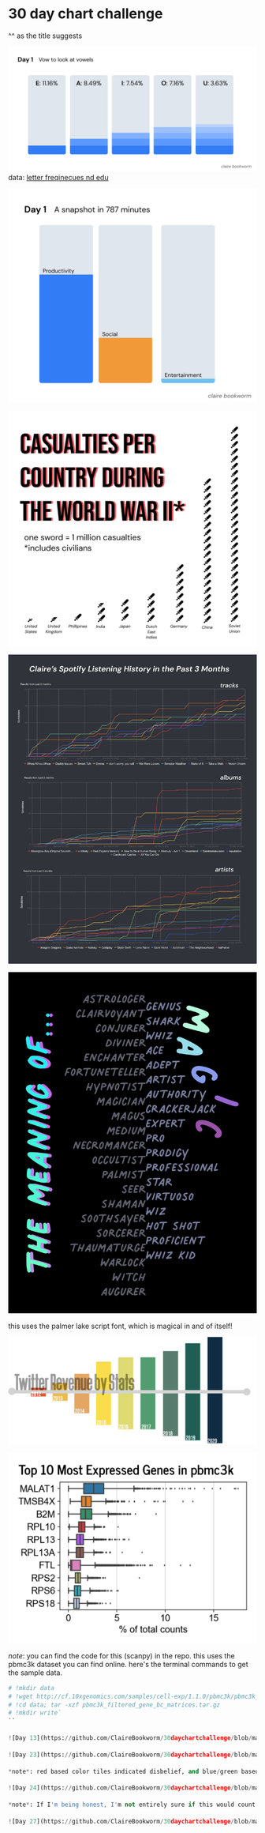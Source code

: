 # 30 day chart challenge
^^ as the title suggests

![Day 1](https://github.com/ClaireBookworm/30daychartchallenge/blob/main/day1-vowels-claire.png)
data: [letter freqinecues nd edu](https://www3.nd.edu/~busiforc/handouts/cryptography/letterfrequencies.html)


<img src="https://github.com/ClaireBookworm/30daychartchallenge/blob/main/day1-parttowhole.png" alt="day 1 screentime" width="800"/>


![Day 2](https://github.com/ClaireBookworm/30daychartchallenge/blob/main/Day%202_%20Pictogram.png)


![Day 3](https://github.com/ClaireBookworm/30daychartchallenge/blob/main/Day%203_%20History.png)

![Day 4](https://github.com/ClaireBookworm/30daychartchallenge/blob/main/Day%204_%20Magical.png)

this uses the palmer lake script font, which is magical in and of itself! 

![Day 9](https://github.com/ClaireBookworm/30daychartchallenge/blob/main/Day%209_%20Statistics.png)

![Day 12](https://github.com/ClaireBookworm/30daychartchallenge/blob/main/Day%2012_%20Strips%20(gene%20expression).png)

*note*: you can find the code for this (scanpy) in the repo. this uses the pbmc3k dataset you can find online. here's the terminal commands to get the sample data.

```python
# !mkdir data
# !wget http://cf.10xgenomics.com/samples/cell-exp/1.1.0/pbmc3k/pbmc3k_filtered_gene_bc_matrices.tar.gz -O data/pbmc3k_filtered_gene_bc_matrices.tar.gz
# !cd data; tar -xzf pbmc3k_filtered_gene_bc_matrices.tar.gz
# !mkdir write`
``

![Day 13](https://github.com/ClaireBookworm/30daychartchallenge/blob/main/Day%2013_%20Correlation.png)

![Day 23](https://github.com/ClaireBookworm/30daychartchallenge/blob/main/Day%2023_%20Tiles.png)

*note*: red based color tiles indicated disbelief, and blue/green based tiles mean belief. Messachusetts and California actually have the same percentage (77%) in 2021! 

![Day 24](https://github.com/ClaireBookworm/30daychartchallenge/blob/main/Day%2024_%20Monochrome.png)

*note*: If I'm being honest, I'm not entirely sure if this would count as a **data** visualization, but it is monochrome in a color palette sense. 

![Day 27](https://github.com/ClaireBookworm/30daychartchallenge/blob/main/Day%2027_%20Educational.png)


